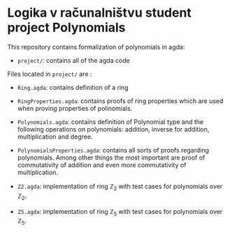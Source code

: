 # Logika v računalništvu student project Polynomials

This repository contains formalization of polynomials in agda:

* `project/`: contains all of the agda code

Files located in `project/` are :

* `Ring.agda`: contains definition of a ring

* `RingProperties.agda`: contains proofs of ring properties which are used when proving properties of polinomials.

* `Polynomials.agda`: contains definition of Polynomial type and the following operations on polynomials: addition, inverse for addition, multiplication and degree.

* `PolynomialsProperties.agda`: contains all sorts of proofs regarding polynomials. Among other things the most important are proof of commutativity of addition and even more commutativity of multiplication.

* `Z2.agda`: implementation of ring $\mathbb{Z}_2$ with test cases for polynomials over $\mathbb{Z}_2$.

* `Z5.agda`: implementation of ring $\mathbb{Z}_5$ with test cases for polynomials over $\mathbb{Z}_5$.

